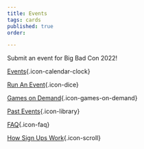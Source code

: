 ```yaml
---
title: Events
tags: cards
published: true
order: 

---
```

Submit an event for Big Bad Con 2022!

[Events](/events){.icon-calendar-clock}

[Run An Event](/run-an-event){.icon-dice}

[Games on Demand](/games-on-demand){.icon-games-on-demand}

[Past Events](/past-events){.icon-library}

[FAQ](/faq){.icon-faq}

[How Sign Ups Work](https://www.bigbadcon.com/how-do-game-signups-work/){.icon-scroll}